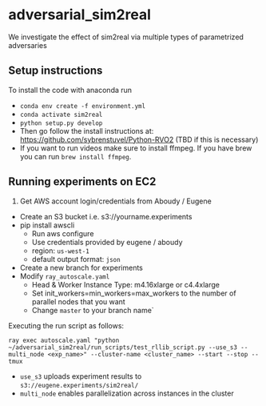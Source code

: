 # adversarial_sim2real
We investigate the effect of sim2real via multiple types of parametrized adversaries

## Setup instructions
To install the code with anaconda run 
- `conda env create -f environment.yml`
- `conda activate sim2real`
- `python setup.py develop` 
- Then go follow the install instructions at: https://github.com/sybrenstuvel/Python-RVO2 (TBD if this is necessary)
- If you want to run videos make sure to install ffmpeg. If you have brew you can run `brew install ffmpeg`.

## Running experiments on EC2
1. Get AWS account login/credentials from Aboudy / Eugene
- Create an S3 bucket i.e. s3://yourname.experiments
- pip install awscli
    - Run aws configure
    - Use credentials provided by eugene / aboudy
    - region: `us-west-1`
    - default output format: `json`
- Create a new branch for experiments
- Modify `ray_autoscale.yaml`
    - Head & Worker Instance Type: m4.16xlarge or c4.4xlarge
    - Set init_workers=min_workers=max_workers to the number of parallel nodes that you want
    - Change `master` to your branch name`

Executing the run script as follows:

`ray exec autoscale.yaml "python ~/adversarial_sim2real/run_scripts/test_rllib_script.py --use_s3 --multi_node <exp_name>" --cluster-name <cluster_name> --start --stop --tmux`

- `use_s3` uploads experiment results to `s3://eugene.experiments/sim2real/`
- `multi_node` enables parallelization across instances in the cluster